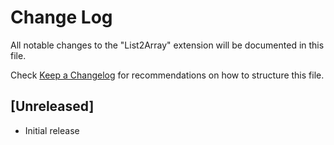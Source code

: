 # Change Log

All notable changes to the "List2Array" extension will be documented in this file.

Check [Keep a Changelog](http://keepachangelog.com/) for recommendations on how to structure this file.

## [Unreleased]

- Initial release